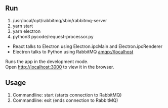 
## Run

1) /usr/local/opt/rabbitmq/sbin/rabbitmq-server
2) yarn start
3) yarn electron
4) python3 pycode/request-processor.py

- React talks to Electron using Electron.ipcMain and Electron.ipcRenderer
- Electron talks to Python using RabbitMQ [amqp://localhost](amqp://localhost)

Runs the app in the development mode.<br>
Open [http://localhost:3000](http://localhost:3000) to view it in the browser.

## Usage
1) Commandline: start (starts connection to RabbitMQ)
2) Commandline: exit (ends connection to RabbitMQ)

